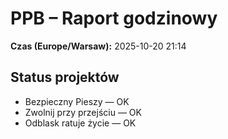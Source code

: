 # PPB – Raport godzinowy
**Czas (Europe/Warsaw):** 2025-10-20 21:14

## Status projektów
- Bezpieczny Pieszy — OK
- Zwolnij przy przejściu — OK
- Odblask ratuje życie — OK

